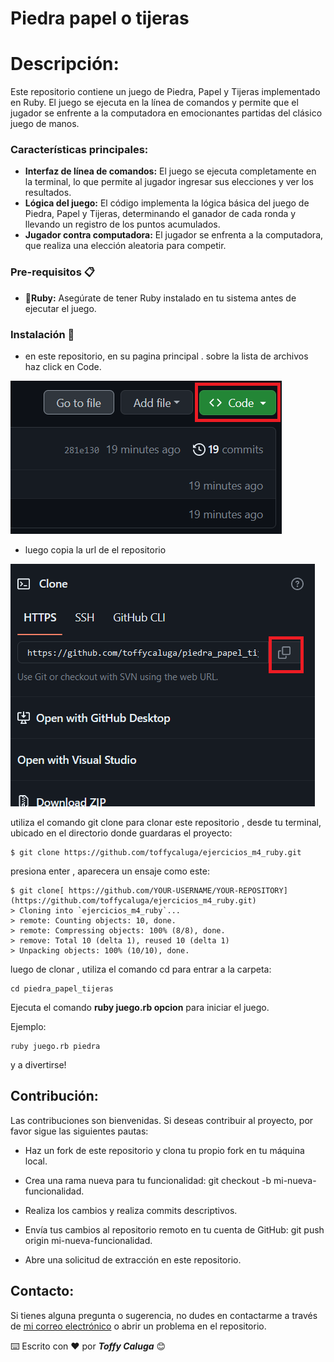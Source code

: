 # Piedra papel o tijeras

# Descripción:

Este repositorio contiene un juego de Piedra, Papel y Tijeras implementado en Ruby. El juego se ejecuta en la línea de comandos y permite que el jugador se enfrente a la computadora en emocionantes partidas del clásico juego de manos.

### Características principales:

- **Interfaz de línea de comandos:**
  El juego se ejecuta completamente en la terminal, lo que permite al jugador ingresar sus elecciones y ver los resultados.
- **Lógica del juego:**
  El código implementa la lógica básica del juego de Piedra, Papel y Tijeras, determinando el ganador de cada ronda y llevando un registro de los puntos acumulados.
- **Jugador contra computadora:**
  El jugador se enfrenta a la computadora, que realiza una elección aleatoria para competir.

### Pre-requisitos 📋

- 💎**Ruby:** Asegúrate de tener Ruby instalado en tu sistema antes de ejecutar el juego.

### Instalación 🔧

- en este repositorio, en su pagina principal . sobre la lista de archivos haz click en Code.

![img](./assets/img/inst-1.png)

- luego copia la url de el repositorio

![img](./assets/img/inst-2.png)

utiliza el comando git clone para clonar este repositorio , desde tu terminal, ubicado en el directorio donde guardaras el proyecto:

```
$ git clone https://github.com/toffycaluga/ejercicios_m4_ruby.git
```

presiona enter , aparecera un ensaje como este:

```
$ git clone[ https://github.com/YOUR-USERNAME/YOUR-REPOSITORY](https://github.com/toffycaluga/ejercicios_m4_ruby.git)
> Cloning into `ejercicios_m4_ruby`...
> remote: Counting objects: 10, done.
> remote: Compressing objects: 100% (8/8), done.
> remove: Total 10 (delta 1), reused 10 (delta 1)
> Unpacking objects: 100% (10/10), done.
```

luego de clonar , utiliza el comando cd para entrar a la carpeta:

```
cd piedra_papel_tijeras
```

Ejecuta el comando **ruby juego.rb opcion** para iniciar el juego.

Ejemplo:

```
ruby juego.rb piedra
```

y a divertirse!

## Contribución:

Las contribuciones son bienvenidas. Si deseas contribuir al proyecto, por favor sigue las siguientes pautas:

- Haz un fork de este repositorio y clona tu propio fork en tu máquina local.

- Crea una rama nueva para tu funcionalidad: git checkout -b mi-nueva-funcionalidad.

- Realiza los cambios y realiza commits descriptivos.

- Envía tus cambios al repositorio remoto en tu cuenta de GitHub: git push origin mi-nueva-funcionalidad.

- Abre una solicitud de extracción en este repositorio.

## Contacto:

Si tienes alguna pregunta o sugerencia, no dudes en contactarme a través de [mi correo electrónico](tomail:abraham.lillol@gmail.com) o abrir un problema en el repositorio.

⌨️ Escrito con ❤️ por **_Toffy Caluga_** 😊

```

```
